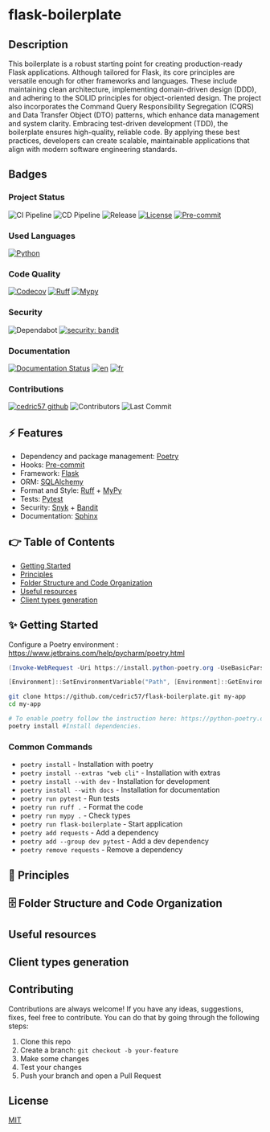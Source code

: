 # flask-boilerplate

## Description

This boilerplate is a robust starting point for creating production-ready Flask applications. Although tailored for Flask, its core principles are versatile enough for other frameworks and languages. These include maintaining clean architecture, implementing domain-driven design (DDD), and adhering to the SOLID principles for object-oriented design. The project also incorporates the Command Query Responsibility Segregation (CQRS) and Data Transfer Object (DTO) patterns, which enhance data management and system clarity. Embracing test-driven development (TDD), the boilerplate ensures high-quality, reliable code. By applying these best practices, developers can create scalable, maintainable applications that align with modern software engineering standards.

## Badges

### Project Status

![CI Pipeline](https://github.com/cedric57/flask-boilerplate/actions/workflows/ci.yml/badge.svg)
![CD Pipeline](https://github.com/cedric57/flask-boilerplate/actions/workflows/cd.yml/badge.svg)
![Release](https://img.shields.io/badge/release-v1.0-blue)
[![License](https://img.shields.io/github/license/cedric57/flask-boilerplate)](https://github.com/cedric57/flask-boilerplate/blob/main/LICENSE)
[![Pre-commit](https://img.shields.io/badge/pre--commit-enabled-blue?logo=pre-commit&logoColor=white)](https://github.com/pre-commit/pre-commit)

### Used Languages

[![Python](https://img.shields.io/badge/Python-3.12-3776AB.svg?style=flat&logo=python&logoColor=white)](https://www.python.org)

### Code Quality

[![Codecov](https://codecov.io/gh/cedric57/flask-boilerplate/branch/main/graph/badge.svg)](https://codecov.io/gh/user/repo)
[![Ruff](https://img.shields.io/endpoint?url=https://raw.githubusercontent.com/astral-sh/ruff/main/assets/badge/v2.json)](https://github.com/astral-sh/ruff)
[![Mypy](https://img.shields.io/badge/type%20checker-mypy-blue.svg)](http://mypy-lang.org/)

### Security

![Dependabot](https://img.shields.io/badge/dependabot-enabled-blue?logo=dependabot&logoColor=white)
[![security: bandit](https://img.shields.io/badge/security-bandit-yellow.svg)](https://github.com/PyCQA/bandit)

### Documentation

[![Documentation Status](https://readthedocs.org/projects/flask-boilerplate/badge/?version=latest)](https://flask-boilerplate.readthedocs.io)
[![en](https://img.shields.io/badge/lang-en-red.svg)](https://github.com/cedric57/flask-boilerplate/blob/main/README.md)
[![fr](https://img.shields.io/badge/lang-fr-green.svg)](https://github.com/cedric57/flask-boilerplate/blob/main/README.fr.md)

### Contributions

[![cedric57 github](https://img.shields.io/badge/GitHub-cedric57-181717.svg?style=flat&logo=github)](https://github.com/cedric57)
![Contributors](https://img.shields.io/github/contributors/cedric57/flask-boilerplate)
![Last Commit](https://img.shields.io/github/last-commit/cedric57/flask-boilerplate)

## ⚡ Features

- Dependency and package management: [Poetry](https://python-poetry.org/)
- Hooks: [Pre-commit](https://github.com/pre-commit/pre-commit-hooks)
- Framework: [Flask](https://flask.palletsprojects.com/en/stable/)
- ORM: [SQLAlchemy](https://www.sqlalchemy.org/)
- Format and Style: [Ruff](https://github.com/astral-sh/ruff) + [MyPy](https://github.com/python/mypy)
- Tests: [Pytest](https://docs.pytest.org/en/stable/)
- Security: [Snyk](https://snyk.io/product/open-source-security-management/) + [Bandit](https://github.com/PyCQA/bandit)
- Documentation: [Sphinx](https://www.sphinx-doc.org/en/master/)

## 👉 Table of Contents

- [Getting Started](#start)
- [Principles](#principles)
- [Folder Structure and Code Organization](#folder)
- [Useful resources](#resources)
- [Client types generation](#client-types)

## <a name="start"></a>✨ Getting Started

Configure a Poetry environment : https://www.jetbrains.com/help/pycharm/poetry.html
```powershell
(Invoke-WebRequest -Uri https://install.python-poetry.org -UseBasicParsing).Content | python -

[Environment]::SetEnvironmentVariable("Path", [Environment]::GetEnvironmentVariable("Path", "User") + ";%APPDATA%\Python\Scripts", "User")
```

```bash
git clone https://github.com/cedric57/flask-boilerplate.git my-app
cd my-app

# To enable poetry follow the instruction here: https://python-poetry.org/docs/#installing-with-the-official-installer
poetry install #Install dependencies.
```

### Common Commands

- `poetry install` - Installation with poetry
- `poetry install --extras "web cli"` - Installation with extras
- `poetry install --with dev` - Installation for development
- `poetry install --with docs` - Installation for documentation
- `poetry run pytest` - Run tests
- `poetry run ruff .` - Format the code
- `poetry run mypy .` - Check types
- `poetry run flask-boilerplate` - Start application
- `poetry add requests` - Add a dependency
- `poetry add --group dev pytest` - Add a dev dependency
- `poetry remove requests` - Remove a dependency

## <a name="principles"></a>🧱 Principles

## <a name="folder"></a>🗄️ Folder Structure and Code Organization

## <a name="resources"></a>Useful resources

## <a name="client-types"></a>Client types generation

## Contributing

Contributions are always welcome! If you have any ideas, suggestions, fixes, feel free to contribute. You can do that by going through the following steps:

1. Clone this repo
2. Create a branch: `git checkout -b your-feature`
3. Make some changes
4. Test your changes
5. Push your branch and open a Pull Request

## License

[MIT](https://choosealicense.com/licenses/mit/)
